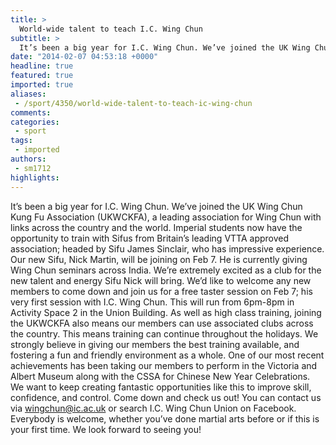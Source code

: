 ```yaml
---
title: >
  World-wide talent to teach I.C. Wing Chun
subtitle: >
  It’s been a big year for I.C. Wing Chun. We’ve joined the UK Wing Chun Kung Fu Association (UKWCKFA), a leading association for Wing Chun with links across the country and the world.
date: "2014-02-07 04:53:18 +0000"
headline: true
featured: true
imported: true
aliases:
 - /sport/4350/world-wide-talent-to-teach-ic-wing-chun
comments:
categories:
 - sport
tags:
 - imported
authors:
 - sm1712
highlights:
---
```


It’s been a big year for I.C. Wing Chun. We’ve joined the UK Wing Chun Kung Fu Association (UKWCKFA), a leading association for Wing Chun with links across the country and the world. Imperial students now have the opportunity to train with Sifus from Britain’s leading VTTA approved association; headed by Sifu James Sinclair, who has impressive experience.
Our new Sifu, Nick Martin, will be joining on Feb 7. He is currently giving Wing Chun seminars across India. We’re extremely excited as a club for the new talent and energy Sifu Nick will bring. We’d like to welcome any new members to come down and join us for a free taster session on Feb 7; his very first session with I.C. Wing Chun. This will run from 6pm-8pm in Activity Space 2 in the Union Building.
As well as high class training, joining the UKWCKFA also means our members can use associated clubs across the country. This means training can continue throughout the holidays.
We strongly believe in giving our members the best training available, and fostering a fun and friendly environment as a whole. One of our most recent achievements has been taking our members to perform in the Victoria and Albert Museum along with the CSSA for Chinese New Year Celebrations. We want to keep creating fantastic opportunities like this to improve skill, confidence, and control.
Come down and check us out! You can contact us via wingchun@ic.ac.uk or search I.C. Wing Chun Union on Facebook. Everybody is welcome, whether you’ve done martial arts before or if this is your first time. We look forward to seeing you!

